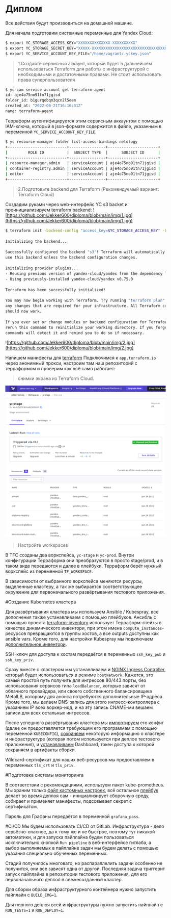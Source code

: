# Диплом

Все действия будут производиться на домашней машине.

Для начала подготовим системные переменные для Yandex Cloud:

```bash
$ export YC_STORAGE_ACCESS_KEY="XXXXXXXXXXXXXX-XXXXXXXXXX"
$ export YC_STORAGE_SECRET_KEY="XXXXX-XXXXXXXXXXXXXXXXXXXXXXXXXXXXXXXXXXXXXX"
$ export YC_SERVICE_ACCOUNT_KEY_FILE="/home/vagrant/.yckey.json"
```
>1.Создайте сервисный аккаунт, который будет в дальнейшем использоваться Terraform для работы с инфраструктурой с необходимыми и достаточными правами. Не стоит использовать права суперпользователя
```bash
$ yc iam service-account get terraform-agent
id: aje4o75no91tn71jgisd
folder_id: b1gurqobqm3qcn2l5eem
created_at: "2022-06-21T16:16:31Z"
name: terraform-agent
```
Терраформ аутентифицируется этим сервисным аккаунтом с помощью IAM-ключа, который в json-формате содержится в файле, указанным в переменной `YC_SERVICE_ACCOUNT_KEY_FILE`.
```bash
$ yc resource-manager folder list-access-bindings netology
+--------------------------+----------------+----------------------+
|         ROLE ID          |  SUBJECT TYPE  |      SUBJECT ID      |
+--------------------------+----------------+----------------------+
| resource-manager.admin   | serviceAccount | aje4o75no91tn71jgisd |
| container-registry.admin | serviceAccount | aje4o75no91tn71jgisd |
| editor                   | serviceAccount | aje4o75no91tn71jgisd |
+--------------------------+----------------+----------------------+
```
>2.Подготовьте backend для Terraform (Рекомендуемый вариант: Terraform Cloud)

Создадим руками через web-интерфейс YC s3 backet и проинициализируем terraform backend:
![https://github.com/Jekker600/diploma/blob/main/img/1.jpg](https://github.com/Jekker600/diploma/blob/main/img/1.jpg)

```bash
$ terraform init -backend-config "access_key=$YC_STORAGE_ACCESS_KEY" -backend-config "secret_key=$YC_STORAGE_SECRET_KEY"

Initializing the backend...

Successfully configured the backend "s3"! Terraform will automatically
use this backend unless the backend configuration changes.

Initializing provider plugins...
- Reusing previous version of yandex-cloud/yandex from the dependency lock file
- Using previously-installed yandex-cloud/yandex v0.75.0

Terraform has been successfully initialized!

You may now begin working with Terraform. Try running "terraform plan" to see
any changes that are required for your infrastructure. All Terraform commands
should now work.

If you ever set or change modules or backend configuration for Terraform,
rerun this command to reinitialize your working directory. If you forget, other
commands will detect it and remind you to do so if necessary.
```
![https://github.com/Jekker600/diploma/blob/main/img/2.jpg](https://github.com/Jekker600/diploma/blob/main/img/2.jpg)

Напишем манифесты для [terraform](https://github.com/Jekker600/diploma/blob/main/terraform)
Подключимся к `app.terraform.io` через анонимный прокси, настроим там наш репозиторий с терраформом и проверим как всё само работает:

>снимки экрана из Terraform Cloud.

![](https://github.com/Jekker600/diplom/blob/main/diploma-tfc.png)

>Настройте workspaces

В TFC созданы два воркспейса, `yc-stage` и `yc-prod`. Внутри конфигурации Терраформа они преобразуются в просто stage/prod, и в таком виде передаются и далее в плейбуки. Терраформ берёт нужный воркспейс из переменной `TF_WORKSPACE`.

В зависимости от выбранного воркспейса меняются ресурсы, выделенные кластеру, а так же выбирается соответствующее окружение для первоначального развёртывания тестового приложения.

#Создание Kubernetes кластера

Для развёртывания кластера мы используем Ansible / Kubespray, все дополнения также устанавливаем с помощью плейбуков.
Ансибль с помощью проекта [terraform-inventory](https://github.com/adammck/terraform-inventory) использует Терраформ-стейты в качестве динамического инвентори, при этом имена `compute_instances`-ресурсов превращаются в группы хостов, а все outputs доступны как ansible vars. Кроме того, для настройки Kubespray мы подключаем [дополнительное инвентори](https://github.com/Jekker600/diplom/tree/main/custom-inventory).

SSH-ключ для доступа к хостам передаётся в переменных `ssh_key_pub` и `ssh_key_priv`.

Сразу вместе с кластером мы устанавливаем и [NGINX Ingress Controller](https://github.com/Jekker600/diplom/blob/main/custom-inventory/group_vars/k8s_cluster/ingress_controller.yml), который будет использоваться в режиме `hostNetwork`. Кажется, это самый простой путь получить для ингрессов 80/443 порты, без использования сервисов типа `loadBalancer`, которые зависят от облачного провайдера, или своего собственного балансировщика MetalLB, которому для анонса потребуются дополнительные IP-адреса.
Кроме того, мы делаем DNS-запись для этого ингресс-контроллера с указанием IP всех воркер-нод, и на эту запись CNAME-ми вешаем записи для всех остальных ингрессов.

После успешного развёртывания кластера мы [импортируем](https://github.com/Jekker600/diplom/blob/main/playbooks/import-cluster-config.yaml) его конфиг (далее он предоставляется требующим его программам с помощью переменной `KUBECONFIG`), [сохраняем](https://github.com/Jekker600/diplom/blob/main/playbooks/save-infra-info.yaml) некоторую информацию о кластере и инфраструктуре (которая потом используется при деплое тестового приложения), и [устанавливаем](https://github.com/Jekker600/diplom/blob/main/playbooks/k8s-dashboard.yaml) Dashboard, токен доступа к которой сохраняем в артифакты сборки.

Wildcard-cертификат для наших веб-ресурсов мы предоставляем в переменных `tls_crt` и `tls_priv`.

#Подготовка cистемы мониторинга

В соответствии с рекомендациями, используем пакет kube-prometheus. Мы храним только [файл кастомных настроек](https://github.com/Jekker600/diplom/blob/main/kube-prometheus/custom-setup.jsonnet), всё остальное [плейбук](https://github.com/Jekker600/diplom/blob/main/playbooks/kube-prometheus.yaml) делает во время деплоя сам - инициализирует сборочную среду, собирает и применяет манифесты, подсовывает секрет с сертификатом.

Пароль для Графаны передаётся в переменной `grafana_pass`.

#CI/CD
Мы будем использовать CI/CD от GitLab. Инфраструктура - дело серьёзно-опасное, да к тому же и не быстрое, поэтому тут никакой автоматики, и для запуска пайплайна будем пользоваться исключительно кнопкой `Run pipeline` в веб-интерфейсе гитлаба, а выбор выполняемых в пайплайне задач мы будем делать с помощью указания специально обученных переменных.

Стадий получилось многовато, но распараллелить задачи особенно не получится, они все зависят одна от другой. Последняя задача триггерит запуск пайплайна в репозитории тестового приложения, для его первоначального деплоя в свежесозданный кластер.

Для сборки образа инфраструктурного контейнера нужно запустить пайплайн с `BUILD_IMG=1`.

Для полного деплоя всей инфраструктуры нужно запустить пайплайн с `RUN_TESTS=1` и `RUN_DEPLOY=1`.
